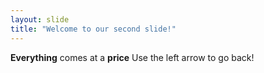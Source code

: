 ```yaml
---
layout: slide
title: "Welcome to our second slide!"
---
```

**Everything** comes at a **price**
Use the left arrow to go back!

